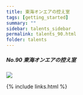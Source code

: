```yaml
---
title: 東海オンエアの控え室
tags: [getting_started]
summary: ""
sidebar: talents_sidebar
permalink: talents_90.html
folder: talents
---
```



##### No.90 東海オンエアの控え室

![](https://yt3.ggpht.com/ytc/AKedOLQ29IomoYshW1g285mPxgIBpppmhMdqHcUfIO7k6w=s176-c-k-c0x00ffffff-no-rj)





{% include links.html %}
